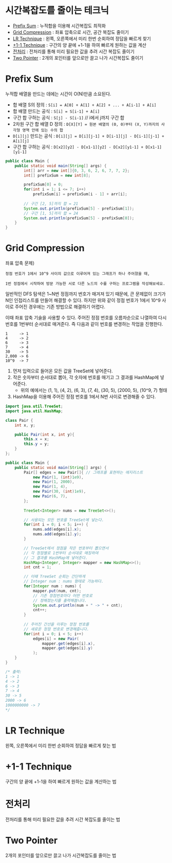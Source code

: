 # 시간복잡도를 줄이는 테크닉
- [Prefix Sum](#prefix-sum) : 누적합을 이용해 시간복잡도 최적화
- [Grid Compression](#grid-compression) : 좌표 압축으로 시간, 공간 복잡도 줄이기
- [LR Technique](#lr-technique) : 왼쪽, 오른쪽에서 미리 한번 순회하여 정답을 빠르게 찾기
- [+1-1 Technique](#-1-1-technique) : 구간의 양 끝에 +1-1을 하여 빠르게 원하는 값을 계산
- [전처리](#전처리) : 전처리를 통해 미리 필요한 값을 추려 시간 복잡도 줄이기
- [Two Pointer](#two-pointer) : 2개의 포인터를 앞으로만 끌고 나가 시간복잡도 줄이기

# Prefix Sum
누적합 배열을 만드는 데에는 시간이 O(N)만큼 소요된다.

- 합 배열 S의 정의 : `S[i] = A[0] + A[1] + A[2] + ... + A[i-1] + A[i]`
- 합 배열 만드는 공식 : `S[i] = S[i-1] + A[i]`
- 구간 합 구하는 공식 : `S[j] - S[i-1]` // i에서 j까지 구간 합
- 2차원 구간 합 배열 D 정의 : `D[X][Y] = 원본 배열의 (0, 0)부터 (X, Y)까지의 사각형 영역 안에 있는 수의 합`
- `D[i][j]` 만드는 공식 : `D[i][j] = D[i][j-1] + D[i-1][j] - D[i-1][j-1] + A[i][j]`
- 구간 합 구하는 공식 : `D[x2][y2] - D[x1-1][y2] - D[x2][y1-1] + D[x1-1][y1-1]`

```java
public class Main {
    public static void main(String[] args) {
        int[] arr = new int[]{0, 3, 6, 2, 6, 7, 7, 2};
        int[] prefixSum = new int[8];

        prefixSum[0] = 0;
        for(int i = 1; i <= 7; i++)
            prefixSum[i] = prefixSum[i - 1] + arr[i];
        
        // 구간 [2, 5]까지 합 = 21
        System.out.println(prefixSum[5] - prefixSum[1]);
        // 구간 [1, 5]까지 합 = 24
        System.out.println(prefixSum[5] - prefixSum[0]);
    }
}

```

# Grid Compression
좌표 압축 문제)
```text
정점 번호가 1에서 10^9 사이의 값으로 이루어져 있는 그래프가 하나 주어졌을 때,

1번 정점에서 시작하여 방문 가능한 서로 다른 노드의 수를 구하는 프로그램을 작성해보세요.
```
일반적인 DFS 탐색은 1~N번 정점까지 번호가 매겨져 있기 때문에, 큰 문제없이 크기가 N인 인접리스트를 만들어 해결할 수 있다.
하지만 위와 같이 정점 번호가 1에서 10^9 사이로 주어진 경우에는 기존 방법으로 해결하기 어렵다.

이때 좌표 압축 기술을 사용할 수 있다.
주어진 정점 번호를 오름차순으로 나열하여 다시 번호를 1번부터 순서대로 매겨준다. 즉 다음과 같이 번호를 변경하는 작업을 진행한다.
```text
1     -> 1
4     -> 2
6     -> 3
7     -> 4
30    -> 5
2,000 -> 6
10^9  -> 7
```

1. 먼저 입력으로 들어온 모든 값을 TreeSet에 넣어준다.
2. 작은 숫자부터 순서대로 뽑아, 각 숫자에 번호를 매기고 그 결과를 HashMap에 넣어준다.
   - 위의 예에서는 (1, 1), (4, 2), (6, 3), (7, 4), (30, 5), (2000, 5), (10^9, 7) 형태
3. HashMap을 이용해 주어진 정점 번호를 1에서 N번 사이로 변경해줄 수 있다.

```java
import java.util.TreeSet;
import java.util.HashMap;

class Pair {
    int x, y;

    public Pair(int x, int y){
        this.x = x;
        this.y = y;
    }
};

public class Main {
    public static void main(String[] args) {
        Pair[] edges = new Pair[]{ // 그래프를 표현하는 에지리스트
            new Pair(1, (int)1e9),
            new Pair(1, 2000),
            new Pair(1, 4),
            new Pair(30, (int)1e9),
            new Pair(6, 7),
        };
        
        TreeSet<Integer> nums = new TreeSet<>();

        // 사용되는 모든 번호를 TreeSet에 넣는다.
        for(int i = 0; i < 5; i++) {
            nums.add(edges[i].x);
            nums.add(edges[i].y);
        } 

        // TreeSet에서 정점을 작은 번호부터 뽑으면서
        // 각 정점별로 1번부터 순서대로 매칭하여
        // 그 결과를 HashMap에 넣어준다.
        HashMap<Integer, Integer> mapper = new HashMap<>();
        int cnt = 1;

        // 이떄 TreeSet 순회는 간단하게
        // Integer num : nums 형태로 가능하다.
        for(Integer num : nums) {
            mapper.put(num, cnt);
            // 기존 정점번호마다 어떤 번호로
            // 정해졌는지를 출력해봅니다.
            System.out.println(num + " -> " + cnt);
            cnt++;
        }
        
        // 주어진 간선을 이루는 정점 번호를
        // 새로운 정점 번호로 변경해줍니다.
        for(int i = 0; i < 5; i++)
            edges[i] = new Pair(
                mapper.get(edges[i].x),
                mapper.get(edges[i].y)
            );
    }
}

/* 출력:
1 -> 1
4 -> 2
6 -> 3
7 -> 4
30 -> 5
2000 -> 6
1000000000 -> 7
*/
```

# LR Technique
왼쪽, 오른쪽에서 미리 한번 순회하여 정답을 빠르게 찾는 법



# +1-1 Technique
구간의 양 끝에 +1-1을 하여 빠르게 원하는 값을 계산하는 법



# 전처리
전처리를 통해 미리 필요한 값을 추려 시간 복잡도를 줄이는 법



# Two Pointer
2개의 포인터를 앞으로만 끌고 나가 시간복잡도를 줄이는 법


